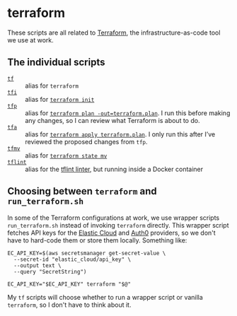 # terraform

These scripts are all related to [Terraform], the infrastructure-as-code tool we use at work.

[Terraform]: https://www.terraform.io/

## The individual scripts

<dl>
  <dt>
    <a href="https://github.com/alexwlchan/scripts/blob/main/terraform/tf">
      <code>tf</code>
    </a>
  </dt>
  <dd>
    alias for <code>terraform</code>
  </dd>

  <dt>
    <a href="https://github.com/alexwlchan/scripts/blob/main/terraform/tfi">
      <code>tfi</code>
    </a>
  </dt>
  <dd>
    alias for <a href="https://developer.hashicorp.com/terraform/cli/commands/init"><code>terraform init</code></a>
  </dd>

  <dt>
    <a href="https://github.com/alexwlchan/scripts/blob/main/terraform/tfp">
      <code>tfp</code>
    </a>
  </dt>
  <dd>
    alias for <a href="https://developer.hashicorp.com/terraform/cli/commands/plan"><code>terraform plan -out=terraform.plan</code></a>.
    I run this before making any changes, so I can review what Terraform is about to do.
  </dd>

  <dt>
    <a href="https://github.com/alexwlchan/scripts/blob/main/terraform/tfa">
      <code>tfa</code>
    </a>
  </dt>
  <dd>
    alias for <a href="https://developer.hashicorp.com/terraform/cli/commands/apply"><code>terraform apply terraform.plan</code></a>.
    I only run this after I’ve reviewed the proposed changes from <code>tfp</code>.
  </dd>

  <dt>
    <a href="https://github.com/alexwlchan/scripts/blob/main/terraform/tfmv">
      <code>tfmv</code>
    </a>
  </dt>
  <dd>
    alias for <a href="https://developer.hashicorp.com/terraform/cli/commands/state/mv"><code>terraform state mv</code></a>
  </dd>

  <dt>
    <a href="https://github.com/alexwlchan/scripts/blob/main/terraform/tflint">
      <code>tflint</code>
    </a>
  </dt>
  <dd>
    alias for the <a href="https://github.com/terraform-linters/tflint">tflint linter</a>, but running inside a Docker container
  </dd>
</dl>

## Choosing between `terraform` and `run_terraform.sh`

In some of the Terraform configurations at work, we use wrapper scripts `run_terraform.sh` instead of invoking `terraform` directly.
This wrapper script fetches API keys for the [Elastic Cloud] and [Auth0] providers, so we don't have to hard-code them or store them locally.
Something like:

```shell
EC_API_KEY=$(aws secretsmanager get-secret-value \
  --secret-id "elastic_cloud/api_key" \
  --output text \
  --query "SecretString")

EC_API_KEY="$EC_API_KEY" terraform "$@"
```

My `tf` scripts will choose whether to run a wrapper script or vanilla `terraform`, so I don't have to think about it.

[Elastic Cloud]: https://registry.terraform.io/providers/elastic/ec/latest/docs#using-your-api-key-on-the-elastic-cloud-terraform-provider
[Auth0]: https://registry.terraform.io/providers/auth0/auth0/latest/docs#environment-variables
